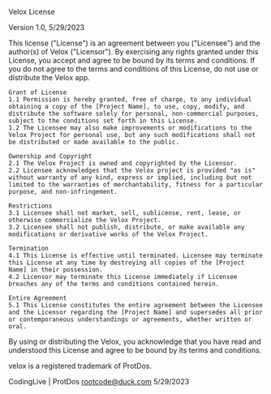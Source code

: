 Velox License

Version 1.0, 5/29/2023

This license ("License") is an agreement between you ("Licensee") and the author(s) of Velox ("Licensor"). By exercising any rights granted under this License, you accept and agree to be bound by its terms and conditions. If you do not agree to the terms and conditions of this License, do not use or distribute the Velox app.

    Grant of License
    1.1 Permission is hereby granted, free of charge, to any individual obtaining a copy of the [Project Name], to use, copy, modify, and distribute the software solely for personal, non-commercial purposes, subject to the conditions set forth in this License.
    1.2 The Licensee may also make improvements or modifications to the Velox Project for personal use, but any such modifications shall not be distributed or made available to the public.

    Ownership and Copyright
    2.1 The Velox Project is owned and copyrighted by the Licensor.
    2.2 Licensee acknowledges that the Velox project is provided "as is" without warranty of any kind, express or implied, including but not limited to the warranties of merchantability, fitness for a particular purpose, and non-infringement.

    Restrictions
    3.1 Licensee shall not market, sell, sublicense, rent, lease, or otherwise commercialize the Velox Project.
    3.2 Licensee shall not publish, distribute, or make available any modifications or derivative works of the Velox Project.

    Termination
    4.1 This License is effective until terminated. Licensee may terminate this License at any time by destroying all copies of the [Project Name] in their possession.
    4.2 Licensor may terminate this License immediately if Licensee breaches any of the terms and conditions contained herein.

    Entire Agreement
    5.1 This License constitutes the entire agreement between the Licensee and the Licensor regarding the [Project Name] and supersedes all prior or contemporaneous understandings or agreements, whether written or oral.

By using or distributing the Velox, you acknowledge that you have read and understood this License and agree to be bound by its terms and conditions.

velox is a registered trademark of ProtDos.

CodingLive | ProtDos
rootcode@duck.com
5/29/2023
